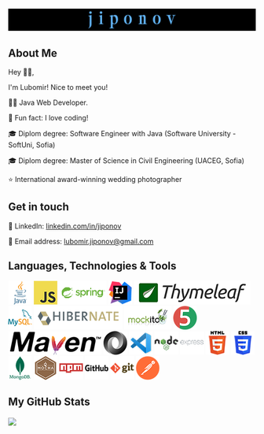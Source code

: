 <p align="center">
<a href="https://github.com/jiponov"><img src="https://github.com/jiponov/jiponov/blob/master/jiponov-cover.jpg" alt="jiponov lubomir"></a>
</p>

## About Me

<p align="left">Hey 👋🏻,

I'm Lubomir! Nice to meet you! 
</p>

<p align="left">👨‍💻 Java Web Developer.</p>
<p align="left">🌱 Fun fact: I love coding!</p>
<p align="left">🎓 Diplom degree: Software Engineer with Java (Software University - SoftUni, Sofia)</p>
<p align="left">🎓 Diplom degree: Master of Science in Civil Engineering (UACEG, Sofia)</p>
<p align="left">⭐ International award-winning wedding photographer</p>

## Get in touch

<p align="left">💼 LinkedIn: <a href="https://www.linkedin.com/in/jiponov" target="_blank" rel="noopener">linkedin.com/in/jiponov</a></p>
<p align="left">📧 Email address: <a href="mailto:lubomir.jiponov@gmail.com">lubomir.jiponov@gmail.com</a></p>

## Languages, Technologies & Tools

<p align="left">
    <a href="https://www.oracle.com/java" target="_blank" rel="noopener nofollow noreferrer"><img src="/icons/java-48x48.png" alt="Java" style="max-width: 100%;"></a>
    <a href="https://developer.mozilla.org/en-US/docs/Web/JavaScript" target="_blank" rel="noopener nofollow noreferrer"><img src="/icons/javascript-48x48.png" alt="JavaScript" style="max-width: 100%;"></a>    
   	<a href="https://spring.io/" target="_blank" rel="noopener nofollow noreferrer"><img src="/icons/spring-48x48.png" alt="Spring" style="max-width: 100%;"></a>
	<a href="https://www.jetbrains.com/idea" target="_blank" rel="noopener nofollow noreferrer"><img src="/icons/intellij-48x48.png" alt="IntelliJ IDEA" style="max-width: 100%;"></a>	
	<a href="https://www.thymeleaf.org/" target="_blank" rel="noopener nofollow noreferrer"><img src="/icons/thymeleaf-48x48.png" alt="Thymeleaf" style="max-width: 100%;"></a>
	<a href="https://www.mysql.com/" target="_blank" rel="noopener nofollow noreferrer"><img src="/icons/MySQL-48x48.png" alt="MySQL" style="max-width: 100%;"></a>
	<a href="https://hibernate.org/" target="_blank" rel="noopener nofollow noreferrer"><img src="/icons/hibernate-48x48.png" alt="Hibernate" style="max-width: 100%;"></a>
	<a href="https://site.mockito.org/" target="_blank" rel="noopener nofollow noreferrer"><img src="/icons/mockito-48x48.png" alt="Mockito" style="max-width: 100%;"></a>
	<a href="https://junit.org/" target="_blank" rel="noopener nofollow noreferrer"><img src="/icons/junit5-48x48.png" alt="JUnit" style="max-width: 100%;"></a>	
	<a href="https://maven.apache.org/" target="_blank" rel="noopener nofollow noreferrer"><img src="/icons/maven-48x48.png" alt="Maven" style="max-width: 100%;"></a>
	<a href="https://www.json.org/json-en.html" target="_blank" rel="noopener nofollow noreferrer"><img src="/icons/json-48x48.png" alt="JSON" style="max-width: 100%;"></a>
	<a href="https://code.visualstudio.com/" target="_blank" rel="noopener nofollow noreferrer"><img src="/icons/vscode-48x48.png" alt="Visual Studio Code" style="max-width: 100%;"></a>
    <a href="https://nodejs.org/en" target="_blank" rel="noopener nofollow noreferrer"><img src="/icons/nodejs-48x48.png" alt="Node.js" style="max-width: 100%;"></a>
    <a href="https://expressjs.com/" target="_blank" rel="noopener nofollow noreferrer"><img src="/icons/expressjs-48x48.png" alt="Express.js" style="max-width: 100%;"></a>
    <a href="https://html.spec.whatwg.org/" target="_blank" rel="noopener nofollow noreferrer"><img src="/icons/html5-48x48.png" alt="HTML" style="max-width: 100%;"></a>
    <a href="https://www.w3.org/TR/CSS/#css" target="_blank" rel="noopener nofollow noreferrer"><img src="/icons/css3-48x48.png" alt="CSS" style="max-width: 100%;"></a>
    <a href="https://www.mongodb.com/" target="_blank" rel="noopener nofollow noreferrer"><img src="/icons/mongodb-48x48.png" alt="MongoDB" style="max-width: 100%;"></a>
    <a href="https://mochajs.org/" target="_blank" rel="noopener nofollow noreferrer"><img src="/icons/mocha-48x48.png" alt="Mocha" style="max-width: 100%;"></a>
    <a href="https://www.npmjs.com/" target="_blank" rel="noopener nofollow noreferrer"><img src="/icons/npm-48x48.png" alt="npm" style="max-width: 100%;"></a>
    <a href="https://github.com/" target="_blank" rel="noopener nofollow noreferrer"><img src="/icons/github-48x48.png" alt="GitHub" style="max-width: 100%;"></a>
    <a href="https://git-scm.com/" target="_blank" rel="noopener nofollow noreferrer"><img src="/icons/git-48x48.png" alt="Git" style="max-width: 100%;"></a>    
    <a href="https://www.postman.com/" target="_blank" rel="noopener nofollow noreferrer"><img src="/icons/postman-48x48.png" alt="Postman" style="max-width: 100%;"></a>
  </p>
  

## My GitHub Stats

<a href="https://github.com/jiponov/jiponov">
  <img align="center" height="200" src="https://github-readme-stats.vercel.app/api/top-langs/?username=jiponov&langs_count=10&layout=compact&title_color=62b4f5&text_color=000000&bg_color=transparent&card_width=300&size_weight=1&count_weight=0&disable_animations=false&include_all_commits=true&border_radius=15&hide_progress=false" style="max-width: 100%;" />
</a>
